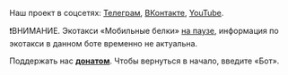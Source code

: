 Наш проект в соцсетях: [Телеграм](https://t.me/ecoklgd), [ВКонтакте](https://vk.com/ecoklgd), [YouTube](https://youtube.com/ecoklgd).

❗️ВНИМАНИЕ. Экотакси «Мобильные белки» [на паузе](https://t.me/belki39/345), информация по экотакси в данном боте временно не актуальна.

Поддержать нас **[донатом](https://t.me/ecoklgd/101)**. Чтобы вернуться в начало, введите «Бот».
